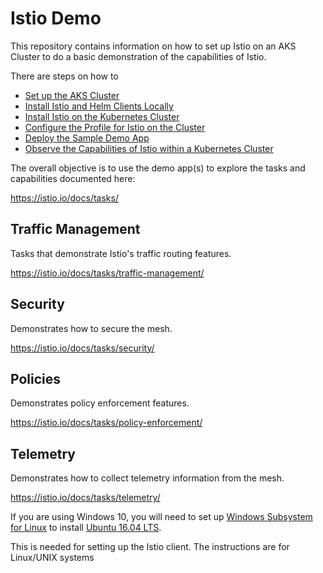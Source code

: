 # Istio Demo

This repository contains information on how to set up Istio on an AKS Cluster to do a basic demonstration of the capabilities of Istio.

There are steps on how to 
- [Set up the AKS Cluster](Setting-Up-Kubernetes-Cluster.md)
- [Install Istio and Helm Clients Locally](Local-Helm-Istio-Setup.md)
- [Install Istio on the Kubernetes Cluster](Istio-on-AKS-Cluster.md)
- [Configure the Profile for Istio on the Cluster](Istio-on-AKS-Cluster.md#step-4-configuration-profile)
- [Deploy the Sample Demo App](Deploy-Sample-App-Istio.md)
- [Observe the Capabilities of Istio within a Kubernetes Cluster](Deploy-Sample-App-Istio.md#accessing-supplementary-tools-and-add-ons)

The overall objective is to use the demo app(s) to explore the tasks and capabilities documented here:

https://istio.io/docs/tasks/

## Traffic Management
Tasks that demonstrate Istio's traffic routing features.

https://istio.io/docs/tasks/traffic-management/

## Security
Demonstrates how to secure the mesh.

https://istio.io/docs/tasks/security/

## Policies
Demonstrates policy enforcement features.

https://istio.io/docs/tasks/policy-enforcement/

## Telemetry
Demonstrates how to collect telemetry information from the mesh.

https://istio.io/docs/tasks/telemetry/

If you are using Windows 10, you will need to set up [Windows Subsystem for Linux](https://docs.microsoft.com/en-us/windows/wsl/install-win10) to install [Ubuntu 16.04 LTS](https://www.microsoft.com/store/apps/9pjn388hp8c9). 

This is needed for setting up the Istio client. The instructions are for Linux/UNIX systems


